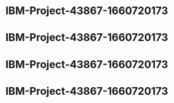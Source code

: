 # IBM-Project-43867-1660720173
# IBM-Project-43867-1660720173
# IBM-Project-43867-1660720173
# IBM-Project-43867-1660720173
